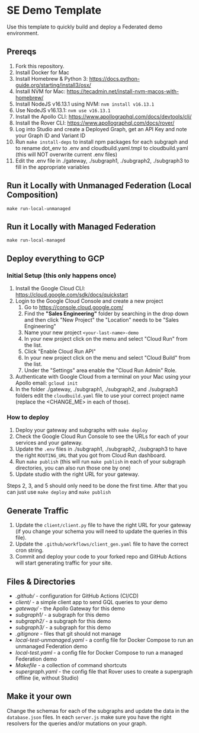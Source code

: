 # SE Demo Template

Use this template to quickly build and deploy a Federated demo environment.

## Prereqs

 1. Fork this repository.
 2. Install Docker for Mac
 3. Install Homebrew & Python 3: https://docs.python-guide.org/starting/install3/osx/
 4. Install NVM for Mac: https://tecadmin.net/install-nvm-macos-with-homebrew/ 
 5. Install NodeJS v16.13.1 using NVM: `nvm install v16.13.1`
 6. Use NodeJS v16.13.1: `nvm use v16.13.1`
 7. Install the Apollo CLI: https://www.apollographql.com/docs/devtools/cli/
 8. Install the Rover CLI: https://www.apollographql.com/docs/rover/
 9. Log into Studio and create a Deployed Graph, get an API Key and note your Graph ID and Variant ID
 10. Run `make install-deps` to install npm packages for each subgraph and to rename dot_env to .env and cloudbuild.yaml.tmpl to cloudbuild.yaml (this will NOT overwrite current .env files)
 11. Edit the .env file in ./gateway, ./subgraph1, ./subgraph2, ./subgraph3 to fill in the appropriate variables

## Run it Locally with Unmanaged Federation (Local Composition)

`make run-local-unmanaged`

## Run it Locally with Managed Federation

`make run-local-managed`

## Deploy everything to GCP

### Initial Setup (this only happens once)

 1. Install the Google Cloud CLI: https://cloud.google.com/sdk/docs/quickstart
 2. Login to the Google Cloud Console and create a new project
    1. Go to https://console.cloud.google.com/
    2. Find the __"Sales Engineering"__ folder by searching in the drop down and then click "New Project" the "Location" needs to be "Sales Engineering"
    3. Name your new project `<your-last-name>-demo`
    4. In your new project click on the menu and select "Cloud Run" from the list.
    5. Click "Enable Cloud Run API"
    6. In your new project click on the menu and select "Cloud Build" from the list.
    7. Under the "Settings" area enable the "Cloud Run Admin" Role.
 3. Authenticate with Google Cloud from a terminal on your Mac using your Apollo email: `gcloud init`
 4. In the folder ./gateway, ./subgraph1, ./subgraph2, and ./subgraph3 folders edit the `cloudbuild.yaml` file to use your correct project name (replace the <CHANGE_ME> in each of those).

### How to deploy

 1. Deploy your gateway and subgraphs with `make deploy`
 2. Check the Google Cloud Run Console to see the URLs for each of your services and your gateway.
 3. Update the `.env` files in ./subgraph1, ./subgraph2, ./subgraph3 to have the right `ROUTING_URL` that you got from Cloud Run dashboard.
 4. Run `make publish` (this will run `make publish` in each of your subgraph directories, you can also run those one by one)
 5. Update studio with the right URL for your gateway.

 Steps 2, 3, and 5 should only need to be done the first time.  After that you can just use `make deploy` and `make publish`

## Generate Traffic

 1. Update the `client/client.py` file to have the right URL for your gateway (if you change your schema you will need to update the queries in this file).
 2. Update the `.github/workflows/client_gen.yaml` file to have the correct cron string.
 3. Commit and deploy your code to your forked repo and GitHub Actions will start generating traffic for your site.


## Files & Directories

 * _.github/_ - configuration for GitHub Actions (CI/CD)
 * _client/_ - a simple client app to send GQL queries to your demo
 * _gateway/_ - the Apollo Gateway for this demo
 * _subgraph1/_ - a subgraph for this demo
 * _subgraph2/_ - a subgraph for this demo
 * _subgraph3/_ - a subgraph for this demo
 * _.gitignore_ - files that git should not manage
 * _local-test-unmanaged.yaml_ - a config file for Docker Compose to run an unmanaged Federation demo
 * _local-test.yaml_ - a config file for Docker Compose to run a managed Federation demo
 * _Makefile_ - a collection of command shortcuts
 * _supergraph.yaml_ - the config file that Rover uses to create a supergraph offline (ie, without Studio)

## Make it your own

Change the schemas for each of the subgraphs and update the data in the `database.json` files.  In each `server.js` make sure you have the right resolvers for the queries and/or mutations on your graph. 